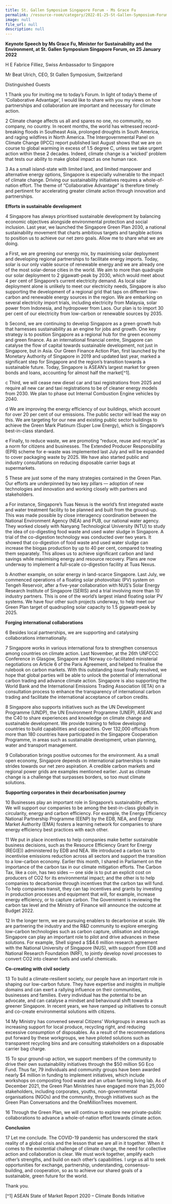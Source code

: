 ```yaml
---
title: St. Gallen Symposium Singapore Forum - Ms Grace Fu
permalink: /resource-room/category/2022-01-25-St-Gallen-Symposium-Forum-Singapore
image: null
file_url: null
description: null
---
```

**Keynote Speech by Ms Grace Fu, Minister  for Sustainability and the Environment, at St. Gallen Symposium Singapore Forum, on 25 January 2022**

H E Fabrice Filliez, Swiss Ambassador to Singapore    

Mr Beat Ulrich, CEO, St Gallen Symposium, Switzerland    

Distinguished Guests    

1	Thank you for inviting me to today’s Forum. In light of today’s theme of ‘Collaborative Advantage’, I would like to share with you my views on how partnerships and collaboration are important and necessary for climate action.    

2	Climate change affects us all and spares no one, no community, no company, no country. In recent months, the world has witnessed record-breaking floods in Southeast Asia, prolonged droughts in South America, and raging wildfires in North America. The Intergovernmental Panel on Climate Change (IPCC) report published last August shows that we are on course to global warming in excess of 1.5 degree C, unless we take urgent action within these 2 decades. Indeed, climate change is a ‘wicked’ problem that tests our ability to make global impact as one human race.     

3	As a small island-state with limited land, and limited manpower and alternative energy options, Singapore is especially vulnerable to the impact of climate change. Driving our sustainability initiatives requires a whole-of-nation effort. The theme of “Collaborative Advantage” is therefore timely and pertinent for accelerating greater climate action through innovation and partnerships.     

**Efforts in sustainable development**          
  
4	Singapore has always prioritised sustainable development by balancing economic objectives alongside environmental protection and social inclusion. Last year, we launched the Singapore Green Plan 2030, a national sustainability movement that charts ambitious targets and tangible actions to position us to achieve our net zero goals. Allow me to share what we are doing.          

a First, we are greening our energy mix, by maximising solar deployment and developing regional partnerships to facilitate energy imports. Today, solar is our only viable source of renewable energy and we are already one of the most solar-dense cities in the world. We aim to more than quadruple our solar deployment to 2 gigawatt-peak by 2030, which would meet about 4 per cent of Singapore’s current electricity demand. As local solar deployment alone is unlikely to meet our electricity needs, Singapore is also supporting the development of a regional grid that taps on different low-carbon and renewable energy sources in the region. We are embarking on several electricity import trials, including electricity from Malaysia, solar power from Indonesia, and hydropower from Laos. Our plan is to import 30 per cent of our electricity from low-carbon or renewable sources by 2035.     

b Second, we are continuing to develop Singapore as a green growth hub that harnesses sustainability as an engine for jobs and growth. One key strategy is to position Singapore as a regional hub for the green economy and green finance. As an international financial centre, Singapore can catalyse the flow of capital towards sustainable development, not just in Singapore, but in Asia. Our Green Finance Action Plan, first launched by the Monetary Authority of Singapore in 2019 and updated last year, marked a significant step for Singapore and the region’s transition towards a sustainable future. Today, Singapore is ASEAN’s largest market for green bonds and loans, accounting for almost half the market[^1].    

c Third, we will cease new diesel car and taxi registrations from 2025 and require all new car and taxi registrations to be of cleaner energy models from 2030. We plan to phase out Internal Combustion Engine vehicles by 2040.     

d We are improving the energy efficiency of our buildings, which account for over 20 per cent of our emissions. The public sector will lead the way on this. We are targeting for our new and existing public sector buildings to achieve the Green Mark Platinum (Super Low Energy), which is Singapore’s best-in-class standard.     

e Finally, to reduce waste, we are promoting “reduce, reuse and recycle” as a norm for citizens and businesses. The Extended Producer Responsibility (EPR) scheme for e-waste was implemented last July and will be expanded to cover packaging waste by 2025. We have also started public and industry consultations on reducing disposable carrier bags at supermarkets.        

5	These are just some of the many strategies contained in the Green Plan. Our efforts are underpinned by two key pillars — adoption of new technologies and innovation and working closely with partners and stakeholders.     

a For instance, Singapore’s Tuas Nexus is the world’s first integrated waste and water treatment facility to be planned and built from the ground-up. This was made possible by close interagency coordination between the National Environment Agency (NEA) and PUB, our national water agency. They worked closely with Nanyang Technological University (NTU) to study the idea of co-digesting food waste and used water sludge in Singapore. A trial of the co-digestion technology was conducted over two years. It showed that co-digestion of food waste and used water sludge can increase the biogas production by up to 40 per cent, compared to treating them separately. This allows us to achieve significant carbon and land savings while maximising energy and resource recovery. Plans are now underway to implement a full-scale co-digestion facility at Tuas Nexus.     

b Another example, on solar energy in land-scarce Singapore. Last July, we commenced operations of a floating solar photovoltaic (PV) system on Tengeh Reservoir, after a five-year collaboration with NUS’s Solar Energy Research Institute of Singapore (SERIS) and a trial involving more than 10 industry partners. This is one of the world’s largest inland floating solar PV systems. We have four other such projects underway, to help meet our Green Plan target of quadrupling solar capacity to 1.5 gigawatt-peak by 2025.     

**Forging international collaborations**

6	Besides local partnerships, we are supporting and catalysing collaborations internationally.     

7	Singapore works in various international fora to strengthen consensus among countries on climate action. Last November, at the 26th UNFCCC Conference in Glasgow, Singapore and Norway co-facilitated ministerial negotiations on Article 6 of the Paris Agreement, and helped to finalise the rulebook on carbon markets. With this outstanding issue finally resolved, we hope that global parties will be able to unlock the potential of international carbon trading and advance climate action. Singapore is also supporting the World Bank and the International Emissions Trading Association (IETA) on a consultation process to enhance the transparency of international carbon trading and facilitate the international acceptance of carbon credits.     

8	 Singapore also supports initiatives such as the UN Development Programme (UNDP), the UN Environment Programme (UNEP), ASEAN and the C40 to share experiences and knowledge on climate change and sustainable development. We provide training to fellow developing countries to build capabilities and capacities.  Over 132,000 officials from more than 180 countries have participated in the Singapore Cooperation Programme, in areas such as sustainable development, urban planning, water and transport management.      

9	Collaboration brings positive outcomes for the environment. As a small open economy, Singapore depends on international partnerships to make strides towards our net zero aspiration. A credible carbon markets and regional power grids are examples mentioned earlier. Just as climate change is a challenge that surpasses borders, so too must climate solutions.      

**Supporting corporates in their decarbonisation journey**     

10	Businesses play an important role in Singapore’s sustainability efforts. We will support our companies to be among the best-in-class globally in circularity, energy and carbon efficiency. For example, the Energy Efficiency National Partnership Programme (EENP) by the EDB, NEA, and Energy Market Authority (EMA) fosters a learning network for companies to share energy efficiency best practices with each other.     

11	We put in place incentives to help companies make better sustainable business decisions, such as the Resource Efficiency Grant for Energy (REG(E)) administered by EDB and NEA. We introduced a carbon tax to incentivise emissions reduction across all sectors and support the transition to a low-carbon economy. Earlier this month, I shared in Parliament on the importance of the carbon tax in our climate mitigation efforts. The Carbon Tax, like a coin, has two sides — one side is to put an explicit cost on producers of CO2 for its environmental impact; and the other is to help companies to decarbonise through incentives that the carbon tax will fund. To help companies transit, they can tap incentives and grants by investing in production processes and equipment that will, for example, increase energy efficiency, or to capture carbon. The Government is reviewing the carbon tax level and the Ministry of Finance will announce the outcome at Budget 2022.     

12	In the longer term, we are pursuing enablers to decarbonise at scale. We are partnering the industry and the R&D community to explore emerging low-carbon technologies such as carbon capture, utilisation and storage. Singapore can play an important role to pilot and drive advances in these solutions. For example, Shell signed a S$4.6 million research agreement with the National University of Singapore (NUS), with support from EDB and National Research Foundation (NRF), to jointly develop novel processes to convert CO2 into cleaner fuels and useful chemicals.      

**Co-creating with civil society**      

13	To build a climate-resilient society, our people have an important role in shaping our low-carbon future. They have expertise and insights in multiple domains and can exert a rallying influence on their communities, businesses and families. Every individual has the potential to be an advocate, and can catalyse a mindset and behavioural shift towards a greener Singapore. In recent years, we have ramped up initiatives to consult and co-create environmental solutions with citizens.      

14	My Ministry has convened several Citizens’ Workgroups in areas such as increasing support for local produce, recycling right, and reducing excessive consumption of disposables. As a result of the recommendations put forward by these workgroups, we have piloted solutions such as transparent recycling bins and are consulting stakeholders on a disposable carrier bag charge.      

15	To spur ground-up action, we support members of the community to drive their own sustainability initiatives through the $50 million SG Eco Fund. Thus far, 79 individuals and community groups have been awarded nearly $4 million in funding to implement initiatives, which include workshops on composting food waste and an urban farming living lab. As of December 2021, the Green Plan Ministries have engaged more than 25,000 stakeholders, including corporates, youths, non-governmental organisations (NGOs) and the community, through initiatives such as the Green Plan Conversations and the OneMillionTrees movement.       

16	Through the Green Plan, we will continue to explore new private-public collaborations to advance a whole-of-nation effort towards climate action.      

**Conclusion**        

17	Let me conclude. The COVID-19 pandemic has underscored the stark reality of a global crisis and the lesson that we are all in it together. When it comes to the existential challenge of climate change, the need for collective action and collaboration is clear. We must work together, amplify each other’s strengths, and build on each other’s capabilities. I urge us all to seek opportunities for exchange, partnership, understanding, consensus-building, and cooperation, so as to achieve our shared goals of a sustainable, green future for the world.      

Thank you.      


[^1] ASEAN State of Market Report 2020 – Climate Bonds Initiative
